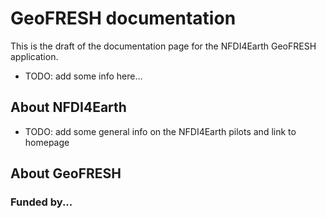 # GeoFRESH documentation

This is the draft of the documentation page for the NFDI4Earth GeoFRESH application.

* TODO: add some info here...



## About NFDI4Earth

* TODO: add some general info on the NFDI4Earth pilots and link to homepage




## About GeoFRESH




### Funded by...

